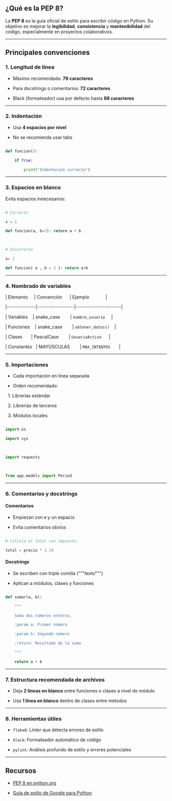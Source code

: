 
## ¿Qué es la PEP 8?

La **PEP 8** es la guía oficial de estilo para escribir código en Python. Su objetivo es mejorar la **legibilidad**, **consistencia** y **mantenibilidad** del código, especialmente en proyectos colaborativos.

---
## Principales convenciones

### 1. Longitud de línea

- Máximo recomendado: **79 caracteres**

- Para docstrings o comentarios: **72 caracteres**

- Black (formateador) usa por defecto hasta **88 caracteres**

---

### 2. Indentación

- Usa **4 espacios por nivel**

- No se recomienda usar tabs

```python

def funcion():

    if True:

        print("Indentación correcta")

```

  
---

### 3. Espacios en blanco

Evita espacios innecesarios:


```python

# Correcto

x = 1

def funcion(a, b=2): return a + b

  

# Incorrecto

x= 1

def funcion( a , b = 2 ): return a+b

```

---


### 4. Nombrado de variables

  

| Elemento     | Convención      | Ejemplo             |

|--------------|------------------|----------------------|

| Variables    | snake_case        | `nombre_usuario`     |

| Funciones    | snake_case        | `obtener_datos()`    |

| Clases       | PascalCase        | `UsuarioActivo`      |

| Constantes   | MAYÚSCULAS        | `MAX_INTENTOS`       |

---

### 5. Importaciones

  
- Cada importación en línea separada

- Orden recomendado:

  1. Librerías estándar

  2. Librerías de terceros

  3. Módulos locales


```python

import os

import sys

  

import requests

  

from app.models import Period

```


---

### 6. Comentarios y docstrings

#### Comentarios

- Empiezan con `#` y un espacio

- Evita comentarios obvios


```python

# Calcula el total con impuesto

total = precio * 1.19

```

#### Docstrings

- Se escriben con triple comilla ("""texto""")

- Aplican a módulos, clases y funciones


```python

def sumar(a, b):

    """

    Suma dos números enteros.

    :param a: Primer número

    :param b: Segundo número

    :return: Resultado de la suma

    """

    return a + b

```

  

---

  

### 7. Estructura recomendada de archivos

  

- Deja **2 líneas en blanco** entre funciones o clases a nivel de módulo

- Usa **1 línea en blanco** dentro de clases entre métodos

  

---

  

### 8. Herramientas útiles

  

- `flake8`: Linter que detecta errores de estilo

- `black`: Formateador automático de código

- `pylint`: Análisis profundo de estilo y errores potenciales

  

---

  

## Recursos

  

- [PEP 8 en python.org](https://peps.python.org/pep-0008/)

- [Guía de estilo de Google para Python](https://google.github.io/styleguide/pyguide.html)